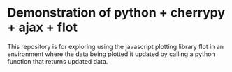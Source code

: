 # Demonstration of python + cherrypy + ajax + flot

This repository is for exploring using the javascript plotting library flot in an environment where the data being plotted it updated by calling a python function that returns updated data.
